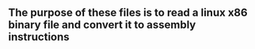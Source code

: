 ## The purpose of these files is to read a linux x86 binary file and convert it to assembly instructions
